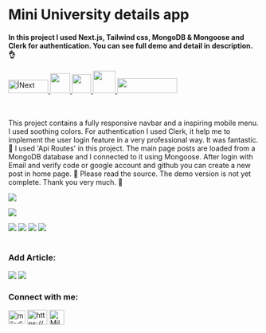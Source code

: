 # Mini University details app

<h4>In this project I used Next.js, Tailwind css, MongoDB & Mongoose and Clerk for authentication. You can see full demo and detail in description. 👌</h4>  


<a href="https://nextjs.org/" target="_blank" rel="noreferrer">
    <img
      src="https://s30.picofile.com/file/8473042000/nextjs.png"
      alt="أNext"
      width="80"
      height="27"
    />
  </a>
  <a href="https://tailwindcss.com/" target="_blank" rel="noreferrer">
    <img
      src="https://www.vectorlogo.zone/logos/tailwindcss/tailwindcss-icon.svg"
      width="40"
      height="40"
    />
  </a>
  <a href="https://clerk.com/">
    <img
      src="https://pipedream.com/s.v0/app_dBhw8k/logo/orig"
      width="38"
      height="38"
    />
  </a>
  <a href="https://www.mongodb.com/">
    <img
      src="https://cdn.icon-icons.com/icons2/2415/PNG/512/mongodb_original_logo_icon_146424.png"
      width="45"
      height="45"
    />
    </a>
  <a href="https://mongoosejs.com/docs/">
    <img
      src="https://s30.picofile.com/file/8472106468/mongoose.jpg"
      width="120"
      height=30"
    />
    </a>
  

  \
  <br />
This project contains a fully responsive navbar and a inspiring mobile menu.
I used soothing colors. For authentication I used Clerk, it help me to implement the user login feature in a very professional way.
It was fantastic. 👏
 I used 'Api Routes' in this project. The main page posts are loaded from a MongoDB database and I connected to it using Mongoose. After login with Email and verify code or google account and github you can create a new post in home page. 💪
Please read the source. The demo version is not yet complete.
Thank you very much. 🙏

![](https://s31.picofile.com/file/8473935434/screencapture_localhost_3000_2024_03_30_13_41_35.png)

![](https://s31.picofile.com/file/8473935500/screencapture_localhost_3000_2024_03_30_13_41_09.png)

![](https://s31.picofile.com/file/8473934318/screencapture_localhost_3000_2024_03_29_20_22_23.png)
![](https://s31.picofile.com/file/8473934334/screencapture_localhost_3000_sign_in_2024_03_29_19_57_01.png)
![](https://s30.picofile.com/file/8473934342/screencapture_localhost_3000_sign_up_2024_03_29_19_57_17.png)
![](https://s31.picofile.com/file/8473934326/screencapture_localhost_3000_2024_03_29_20_22_32.png)
<br><br>
<h3>Add Article:</h3>

![](https://s30.picofile.com/file/8473934918/01.PNG)
![](https://s30.picofile.com/file/8473935626/ced.png)


<h3 align="left">Connect with me:</h3>

<p align="left">
  <a href="mailto:miladjoodi1@gmail.com" target="blank"
    ><img
      align="center"
      src="https://upload.wikimedia.org/wikipedia/commons/thumb/7/7e/Gmail_icon_%282020%29.svg/1280px-Gmail_icon_%282020%29.svg.png"
      alt="miladjoodi"
      height="27"
      width="34"
  /></a>
  <a href="https://twitter.com/milad_joodi" target="blank"
    ></a>
  <a
    href="https://www.linkedin.com/in/miladjoodi/"
    target="blank"
    ><img
      align="center"
      src="https://raw.githubusercontent.com/rahuldkjain/github-profile-readme-generator/master/src/images/icons/Social/linked-in-alt.svg"
      alt="https://www.linkedin.com/in/miladjoodi/"
      height="30"
      width="40"
  /></a>    
  <a
    href="https://www.facebook.com/miladjood/"
    target="blank"
    ><img
      align="center"
      src="https://raw.githubusercontent.com/rahuldkjain/github-profile-readme-generator/master/src/images/icons/Social/facebook.svg"
      alt="Milad's Linkedin"
      height="30"
      width="30"
  /></a>
</p>

 

 
